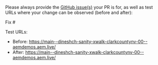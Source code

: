 Please always provide the [GitHub issue(s)](../issues) your PR is for, as well as test URLs where your change can be observed (before and after):

Fix #<gh-issue-id>

Test URLs:
- Before: https://main--dineshch-sanity-xwalk-clarkcountynv-00--aemdemos.aem.live/
- After: https://main--dineshch-sanity-xwalk-clarkcountynv-00--aemdemos.aem.live/
